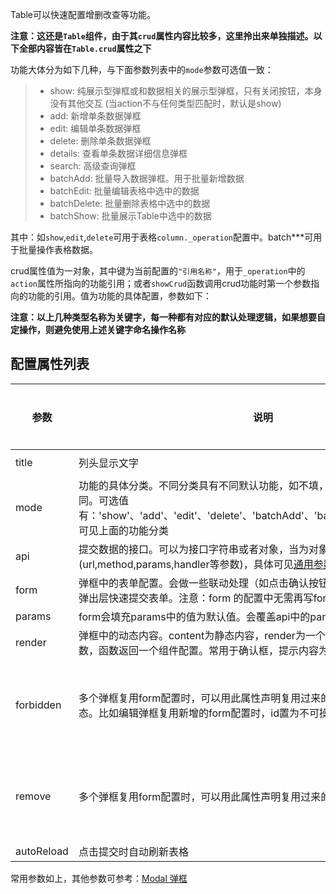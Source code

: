 Table可以快速配置增删改查等功能。

**注意：这还是`Table`组件，由于其`crud`属性内容比较多，这里拎出来单独描述。以下全部内容皆在`Table.crud`属性之下**

功能大体分为如下几种，与下面参数列表中的`mode`参数可选值一致：

> * show: 纯展示型弹框或和数据相关的展示型弹框，只有关闭按钮，本身没有其他交互 (当action不与任何类型匹配时，默认是show)  
> * add: 新增单条数据弹框
> * edit: 编辑单条数据弹框
> * delete: 删除单条数据弹框
> * details: 查看单条数据详细信息弹框
> * search: 高级查询弹框
> * batchAdd: 批量导入数据弹框。用于批量新增数据
> * batchEdit: 批量编辑表格中选中的数据
> * batchDelete: 批量删除表格中选中的数据
> * batchShow: 批量展示Table中选中的数据


其中：如`show`,`edit`,`delete`可用于表格`column._operation`配置中。batch***可用于批量操作表格数据。

crud属性值为一对象，其中键为当前配置的`"引用名称"`，用于`_operation`中的`action`属性所指向的功能引用；或者`showCrud`函数调用crud功能时第一个参数指向的功能的引用。值为功能的具体配置，参数如下：

**注意：以上几种类型名称为关键字，每一种都有对应的默认处理逻辑，如果想要自定操作，则避免使用上述关键字命名操作名称**

## 配置属性列表

参数           | 说明                     | 类型             | 默认值 | 是否必填
--------------|--------------------------|-----------------|-------|-------
title      | 列头显示文字               | string &#124; `config` | - |
mode  | 功能的具体分类。不同分类具有不同默认功能，如不填，则认为mode和引用名称相同。可选值有：'show'、'add'、'edit'、'delete'、'batchAdd'、'batchEdit'、'batchDelete'，可见上面的功能分类 | string  | |
api    | 提交数据的接口。可以为接口字符串或者对象，当为对象时具有(url,method,params,handler等参数)，具体可见[通用参数](#/Params)#api 系列 | string|object | 
form   | 弹框中的表单配置。会做一些联动处理（如点击确认按钮时自动提交数据），常用于弹出层快速提交表单。注意：form 的配置中无需再写form的 type 和 name 属性 | `config` | |
params | form会填充params中的值为默认值。会覆盖api中的params | object | |
render | 弹框中的动态内容。content为静态内容，render为一个函数，会传入params参数，函数返回一个组件配置。常用于确认框，提示内容为和数据相关的动态信息。 | |function(params) {return `config`;} | 
forbidden | 多个弹框复用form配置时，可以用此属性声明复用过来的哪些字段置为不可操作状态。比如编辑弹框复用新增的form配置时，id置为不可操作 | string（逗号分隔的字段名称字符串） | |
remove | 多个弹框复用form配置时，可以用此属性声明复用过来的哪些字段移除 | string（逗号分隔的字段名称字符串） | |
autoReload | 点击提交时自动刷新表格 | boolean | true |


常用参数如上，其他参数可参考：[Modal 弹框](#/Custom/Modal)
